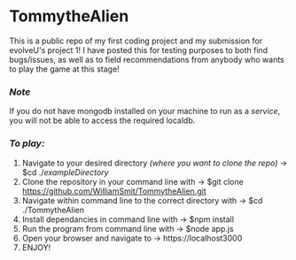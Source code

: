 # TommytheAlien
This is a public repo of my first coding project and my submission for evolveU's project 1! I have posted this for testing purposes to both find bugs/issues, as well as to field recommendations from anybody who wants to play the game at this stage! 

### *Note*
If you do not have mongodb installed on your machine to run as a *service*, you will not be able to access the required localdb.

### *To play:*
1. Navigate to your desired directory *(where you want to clone the repo)* -> $cd ./*exampleDirectory*
2. Clone the repository in your command line with -> $git clone https://github.com/WilliamSmit/TommytheAlien.git
3. Navigate within command line to the correct directory with -> $cd ./TommytheAlien
4. Install dependancies in command line with -> $npm install
5. Run the program from command line with -> $node app.js
6. Open your browser and navigate to -> https://localhost3000
7. ENJOY!